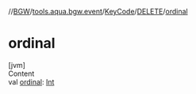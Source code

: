 //[BGW](../../../../index.md)/[tools.aqua.bgw.event](../../index.md)/[KeyCode](../index.md)/[DELETE](index.md)/[ordinal](ordinal.md)



# ordinal  
[jvm]  
Content  
val [ordinal](ordinal.md): [Int](https://kotlinlang.org/api/latest/jvm/stdlib/kotlin/-int/index.html)  



